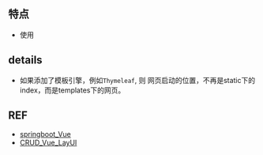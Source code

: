





## 特点
* 使用





## details

* 如果添加了模板引擎，例如`Thymeleaf`, 则 网页启动的位置，不再是static下的index，而是templates下的网页。


## REF
* [springboot_Vue](https://github.com/larger5/springboot_Vue)
* [CRUD_Vue_LayUI](https://github.com/larger5/CRUD_Vue_LayUI)



